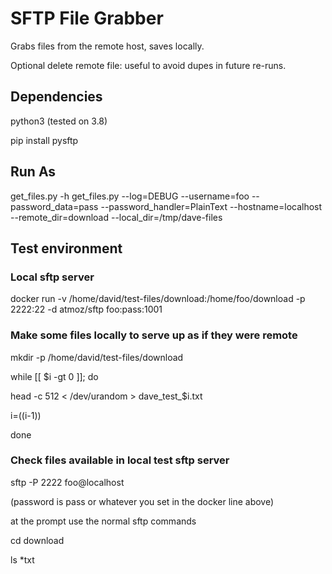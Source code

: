 # SFTP File Grabber
Grabs files from the remote host, saves locally.

Optional delete remote file: useful to avoid dupes in future re-runs.

## Dependencies
python3 (tested on 3.8)

pip install pysftp

## Run As
get_files.py -h
get_files.py --log=DEBUG --username=foo --password_data=pass --password_handler=PlainText --hostname=localhost --remote_dir=download --local_dir=/tmp/dave-files

## Test environment
### Local sftp server
docker run -v /home/david/test-files/download:/home/foo/download -p 2222:22 -d atmoz/sftp foo:pass:1001

### Make some files locally to serve up as if they were remote
mkdir -p /home/david/test-files/download

while [[ $i -gt 0 ]]; do

head -c 512 < /dev/urandom > dave_test_$i.txt

i=$(($i-1))      

done

### Check files available in local test sftp server
sftp -P 2222 foo@localhost

(password is pass or whatever you set in the docker line above)

at the prompt use the normal sftp commands

cd download

ls *txt
 
